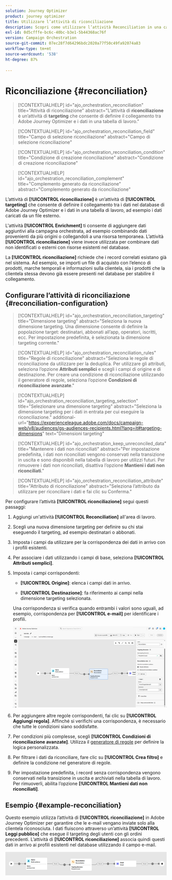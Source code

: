 ```yaml
---
solution: Journey Optimizer
product: journey optimizer
title: Utilizzare l’attività di riconciliazione
description: Scopri come utilizzare l’attività Reconciliation in una campagna orchestrata
exl-id: 0d5cfffe-bc6c-40bc-b3e1-5b44368ac76f
version: Campaign Orchestration
source-git-commit: 07ec28f7d64296bdc2020a77f50c49fa92074a83
workflow-type: tm+mt
source-wordcount: '538'
ht-degree: 87%

---
```



# Riconciliazione {#reconciliation}

>[!CONTEXTUALHELP]
>id="ajo_orchestration_reconciliation"
>title="Attività di riconciliazione"
>abstract="L’attività di **riconciliazione** è un’attività di **targeting** che consente di definire il collegamento tra Adobe Journey Optimizer e i dati in una tabella di lavoro."

>[!CONTEXTUALHELP]
>id="ajo_orchestration_reconciliation_field"
>title="Campo di selezione riconciliazione"
>abstract="Campo di selezione riconciliazione"

>[!CONTEXTUALHELP]
>id="ajo_orchestration_reconciliation_condition"
>title="Condizione di creazione riconciliazione"
>abstract="Condizione di creazione riconciliazione"

>[!CONTEXTUALHELP]
>id="ajo_orchestration_reconciliation_complement"
>title="Complemento generato da riconciliazione"
>abstract="Complemento generato da riconciliazione"

L’attività di **[!UICONTROL riconciliazione]** è un’attività di **[!UICONTROL targeting]** che consente di definire il collegamento tra i dati nel database di Adobe Journey Optimizer e i dati in una tabella di lavoro, ad esempio i dati caricati da un file esterno.

L&#39;attività **[!UICONTROL Enrichment]** ti consente di aggiungere dati aggiuntivi alla campagna orchestrata, ad esempio combinando dati provenienti da più origini o collegandoli a una risorsa temporanea. L’attività **[!UICONTROL riconciliazione]** viene invece utilizzata per combinare dati non identificati o esterni con risorse esistenti nel database.

La **[!UICONTROL riconciliazione]** richiede che i record correlati esistano già nel sistema. Ad esempio, se importi un file di acquisto con l’elenco di prodotti, marche temporali e informazioni sulla clientela, sia i prodotti che la clientela stessa devono già essere presenti nel database per stabilire il collegamento.

## Configurare l’attività di riconciliazione {#reconciliation-configuration}

>[!CONTEXTUALHELP]
>id="ajo_orchestration_reconciliation_targeting"
>title="Dimensione targeting"
>abstract="Seleziona la nuova dimensione targeting. Una dimensione consente di definire la popolazione target: destinatari, abbonati all’app, operatori, iscritti, ecc. Per impostazione predefinita, è selezionata la dimensione targeting corrente."

>[!CONTEXTUALHELP]
>id="ajo_orchestration_reconciliation_rules"
>title="Regole di riconciliazione"
>abstract="Seleziona le regole di riconciliazione da utilizzare per la deduplica. Per utilizzare gli attributi, seleziona l’opzione **Attributi semplici** e scegli i campi di origine e di destinazione. Per creare una condizione di riconciliazione utilizzando il generatore di regole, seleziona l’opzione **Condizioni di riconciliazione avanzate**."

>[!CONTEXTUALHELP]
>id="ajo_orchestration_reconciliation_targeting_selection"
>title="Selezionare una dimensione targeting"
>abstract="Seleziona la dimensione targeting per i dati in entrata per cui eseguire la riconciliazione."
>additional-url="https://experienceleague.adobe.com/docs/campaign-web/v8/audiences/gs-audiences-recipients.html?lang=it#targeting-dimensions" text="Dimensioni targeting"

>[!CONTEXTUALHELP]
>id="ajo_orchestration_keep_unreconciled_data"
>title="Mantenere i dati non riconciliati"
>abstract="Per impostazione predefinita, i dati non riconciliati vengono conservati nella transizione in uscita e sono disponibili nella tabella di lavoro per utilizzi futuri. Per rimuovere i dati non riconciliati, disattiva l’opzione **Mantieni i dati non riconciliati**."

>[!CONTEXTUALHELP]
>id="ajo_orchestration_reconciliation_attribute"
>title="Attributo di riconciliazione"
>abstract="Seleziona l’attributo da utilizzare per riconciliare i dati e fai clic su Conferma."

Per configurare l’attività **[!UICONTROL riconciliazione]** segui questi passaggi:

1. Aggiungi un&#39;attività **[!UICONTROL Reconciliation]** all&#39;area di lavoro.

1. Scegli una nuova dimensione targeting per definire su chi stai eseguendo il targeting, ad esempio destinatari o abbonati.

1. Imposta i campi da utilizzare per la corrispondenza dei dati in arrivo con i profili esistenti.

1. Per associare i dati utilizzando i campi di base, seleziona **[!UICONTROL Attributi semplici]**.

1. Imposta i campi corrispondenti:

   * **[!UICONTROL Origine]**: elenca i campi dati in arrivo.

   * **[!UICONTROL Destinazione]**: fa riferimento ai campi nella dimensione targeting selezionata.

   Una corrispondenza si verifica quando entrambi i valori sono uguali, ad esempio, corrispondenza per **[!UICONTROL e-mail]** per identificare i profili.

   ![](../assets/workflow-reconciliation-criteria.png)

1. Per aggiungere altre regole corrispondenti, fai clic su **[!UICONTROL Aggiungi regola]**. Affinché si verifichi una corrispondenza, è necessario che tutte le condizioni siano soddisfatte.

1. Per condizioni più complesse, scegli **[!UICONTROL Condizioni di riconciliazione avanzate]**. Utilizza il [generatore di regole](../orchestrated-rule-builder.md) per definire la logica personalizzata.

1. Per filtrare i dati da riconciliare, fare clic su **[!UICONTROL Crea filtro]** e definire la condizione nel generatore di regole.

1. Per impostazione predefinita, i record senza corrispondenza vengono conservati nella transizione in uscita e archiviati nella tabella di lavoro. Per rimuoverli, abilita l’opzione **[!UICONTROL Mantieni dati non riconciliati]**.

## Esempio {#example-reconciliation}

Questo esempio utilizza l’attività di **[!UICONTROL riconciliazione]** in Adobe Journey Optimizer per garantire che le e-mail vengano inviate solo alla clientela riconosciuta. I dati fluiscono attraverso un’attività **[!UICONTROL Leggi pubblico]** che esegue il targeting degli utenti con gli ordini precedenti. L’attività di **[!UICONTROL riconciliazione]** associa quindi questi dati in arrivo ai profili esistenti nel database utilizzando il campo e-mail.

![](../assets/workflow-reconciliation-sample-1.0.png)
